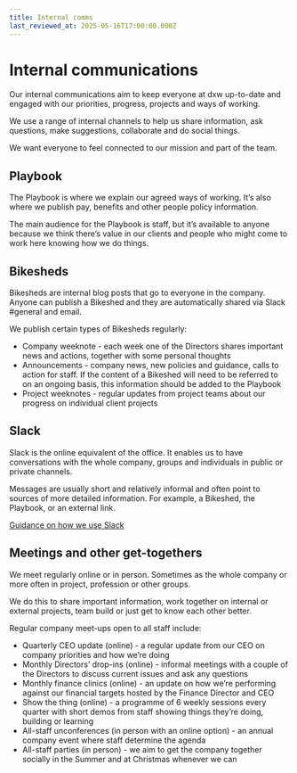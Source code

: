 ```yaml
---
title: Internal comms
last_reviewed_at: 2025-05-16T17:00:00.000Z
---
```

# Internal communications

Our internal communications aim to keep everyone at dxw up-to-date and engaged with our priorities, progress, projects and ways of working. 

We use a range of internal channels to help us share information, ask questions, make suggestions, collaborate and do social things.

We want everyone to feel connected to our mission and part of the team.

## Playbook

The Playbook is where we explain our agreed ways of working. It’s also where we publish pay, benefits and other people policy information.

The main audience for the Playbook is staff, but it’s available to anyone because we think there’s value in our clients and people who might come to work here knowing how we do things.

## Bikesheds

Bikesheds are internal blog posts that go to everyone in the company. Anyone can publish a Bikeshed and they are automatically shared via Slack #general and email. 

We publish certain types of Bikesheds regularly:

* Company weeknote - each week one of the Directors shares important news and actions, together with some personal thoughts
* Announcements - company news, new policies and guidance, calls to action for staff. If the content of a Bikeshed will need to be referred to on an ongoing basis, this information should be added to the Playbook
* Project weeknotes - regular updates from project teams about our progress on individual client projects

## Slack

Slack is the online equivalent of the office. It enables us to have conversations with the whole company, groups and individuals in public or private channels. 

Messages are usually short and relatively informal and often point to sources of more detailed information. For example, a Bikeshed, the Playbook, or an external link.

[Guidance on how we use Slack](/staff-handbook/guidance-on-using-slack/) 

## Meetings and other get-togethers

We meet regularly online or in person. Sometimes as the whole company or more often in project, profession or other groups.

We do this to share important information, work together on internal or external projects, team build or just get to know each other better.

Regular company meet-ups open to all staff include:

* Quarterly CEO update (online) - a regular update from our CEO on company priorities and how we’re doing
* Monthly Directors’ drop-ins (online) - informal meetings with a couple of the Directors to discuss current issues and ask any questions
* Monthly finance clinics (online) - an update on how we’re performing against our financial targets hosted by the Finance Director and CEO
* Show the thing (online) - a programme of 6 weekly sessions every quarter with short demos from staff showing things they’re doing, building or learning
* All-staff unconferences (in person with an online option) - an annual company event where staff determine the agenda
* All-staff parties (in person) - we aim to get the company together socially in the Summer and at Christmas whenever we can